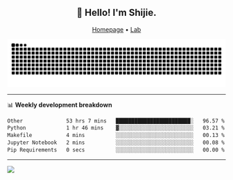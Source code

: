 <h2 align="center">👋 Hello! I'm Shijie.</h2>
<p align="center">
  <a href="https://xu-shi-jie.github.io"> Homepage</a> •
  <a href="https://onodalab.ees.hokudai.ac.jp"> Lab </a>
</p>

![Snake animation](https://github.com/xu-shi-jie/xu-shi-jie/blob/output/github-snake.svg)


-------

📊 **Weekly development breakdown**
<!--START_SECTION:waka-->

```txt
Other              53 hrs 7 mins   ████████████████████████░   96.57 %
Python             1 hr 46 mins    ▓░░░░░░░░░░░░░░░░░░░░░░░░   03.21 %
Makefile           4 mins          ░░░░░░░░░░░░░░░░░░░░░░░░░   00.13 %
Jupyter Notebook   2 mins          ░░░░░░░░░░░░░░░░░░░░░░░░░   00.08 %
Pip Requirements   0 secs          ░░░░░░░░░░░░░░░░░░░░░░░░░   00.00 %
```

<!--END_SECTION:waka-->

-------
![](https://komarev.com/ghpvc/?username=xu-shi-jie&style=flat-square&color=blue) 
